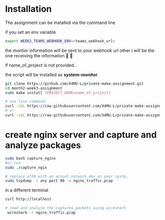 # Installation

The assignment can be inatalled via the command line

if you set an env variable

```bash
export WEEK2_TEAMS_WEBHOOK_ENV=<teams_webhook_url>
```

the montior information will be sent to your webhook url
other i will be the one receiving the information 🌚 🌚

if name_of_project is not provided..

the script will be installed as **system-monitor**

```bash
git clone https://github.com/X4MU-L/private-make-assignment.git
cd month2-week3-assignment
sudo make install [PROJECT_NAME=name_of_project]
```

```bash
# one line command
curl -sSL https://raw.githubusercontent.com/X4MU-L/private-make-assignment/main/install.sh | sudo bash
# or
curl -sSL https://raw.githubusercontent.com/X4MU-L/private-make-assignment/main/install.sh | sudo bash -s -- <name_of_command>
```

# create nginx server and capture and analyze packages

```bash
sudo bash capture_nginx
#or run
sudo ./capture_ngix
```

```bash
# replace eth0 with an actual network dev on your syste,
sudo tcpdump -i any port 80 -w nginx_traffic.pcap
```

in a different terminal

```bash
curl http://localhost
```

```bash
# read and analyze the captures packets using wireshark
 wireshark -r nginx_traffic.pcap
```

